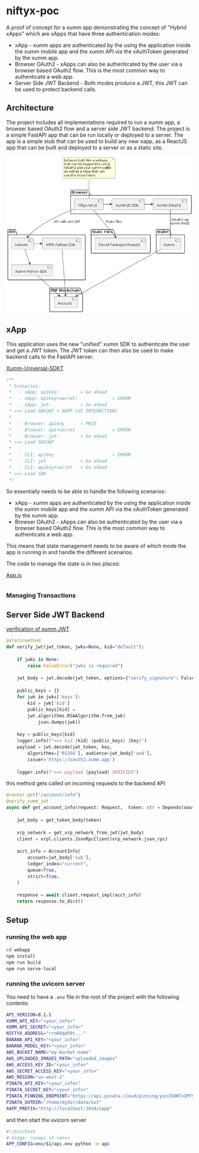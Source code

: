 
# niftyx-poc
A proof of concept for a xumm app demonstrating the concept of "Hybrid xApps" which are xApps that have three authentication modes:

* xApp - xumm apps are authenticated by the using the application inside the xumm mobile app and the xumm API via the xAuthToken generated by the xumm app.
* Browser OAuth2 - xApps can also be authenticated by the user via a browser based OAuth2 flow. This is the most common way to authenticate a web app.
* Server Side JWT Backend - Both modes produce a JWT, this JWT can be used to protect backend calls.

## Architecture

The project includes all implementations required to run a xumm app, a browser based OAuth2 flow and a server side JWT backend. The project is a simple FastAPI app that can be run locally or deployed to a server. The app is a simple stub that can be used to build any new xapp, as a ReactJS app that can be built and deployed to a server or as a static site.

![out/docs/puml/core-components/core-components.png](out/docs/puml/core-components/core-components.png)

## xApp
This application uses the new "unified" xumm SDK to authenticate the user and get a JWT token. The JWT token can then also be used to make backend calls to the FastAPI server.

[Xumm-Universal-SDKT](https://github.com/XRPL-Labs/Xumm-Universal-SDK)

```javascript
/**
 * Scenarios:
 *   - xApp: apikey:        » Go ahead
 *   - xApp: apikey+secret:             » ERROR
 *   - xApp: jwt:           » Go ahead
 * »»» Load SDKJWT + XAPP (UI INTERACTION)
 *
 *   - Browser: apikey      » PKCE
 *   - Browser: api+secret              » ERROR
 *   - Browser: jwt:        » Go ahead
 * »»» Load SDKJWT
 *
 *   - CLI: apikey                      » ERROR
 *   - CLI: jwt             » Go ahead
 *   - CLI: apikey+secret   » Go ahead
 * »»» Load SDK
 */
```
So essentially needs to be able to handle the following scenarios:

* xApp - xumm apps are authenticated by the using the application inside the xumm mobile app and the xumm API via the xAuthToken generated by the xumm app.
* Browser OAuth2 - xApps can also be authenticated by the user via a browser based OAuth2 flow. This is the most common way to authenticate a web app.

This means that state management needs to be aware of which mode the app is running in and handle the different scenarios.

The code to manage the state is in two places:

[App.js](webapp/src/Header.js#L1)

```javascript
```


### Managing Transactions




## Server Side JWT Backend

[verification of xumm JWT](https://github.com/claytantor/niftyx-poc/blob/main/api/decorators.py#L16)

```python
@staticmethod
def verify_jwt(jwt_token, jwks=None, kid="default"):

    if jwks is None:
        raise ValueError("jwks is required")

    jwt_body = jwt.decode(jwt_token, options={"verify_signature": False})

    public_keys = {}
    for jwk in jwks['keys']:
        kid = jwk['kid']
        public_keys[kid] = 
        jwt.algorithms.RSAAlgorithm.from_jwk(
            json.dumps(jwk))
        
    key = public_keys[kid]
    logger.info(f"=== kid {kid} {public_keys} {key}")
    payload = jwt.decode(jwt_token, key, 
        algorithms=['RS256'], audience=jwt_body['aud'],
        issuer='https://oauth2.xumm.app')
    
    logger.info(f"=== payload {payload} VERIFIED")

```

this method gets called on incoming requests to the backend API

```python
@router.get("/account/info")
@verify_xumm_jwt
async def get_account_info(request: Request,  token: str = Depends(oauth2_scheme)):
    
    jwt_body = get_token_body(token)

    xrp_network = get_xrp_network_from_jwt(jwt_body)
    client = xrpl.clients.JsonRpcClient(xrp_network.json_rpc)

    acct_info = AccountInfo(
        account=jwt_body['sub'],
        ledger_index="current",
        queue=True,
        strict=True,
    )

    response = await client.request_impl(acct_info)
    return response.to_dict()
```

## Setup

### running the web app

```bash
cd webapp
npm install
npm run build
npm run serve-local
```

### running the uvicorn server

You need to have a `.env` file in the root of the project with the following contents:

```bash
API_VERSION=0.1.1
XUMM_API_KEY="<your_info>"
XUMM_API_SECRET="<your_info>"
NIFTYX_ADDRESS="rrnR8qAP8t..."
BANANA_API_KEY="<your_info>"
BANANA_MODEL_KEY="<your_info>"
AWS_BUCKET_NAME="my-bucket-name"
AWS_UPLOADED_IMAGES_PATH="uploaded_images"
AWS_ACCESS_KEY_ID="<your_info>"
AWS_SECRET_ACCESS_KEY="<your_info>"
AWS_REGION="us-west-2"
PINATA_API_KEY="<your_info>"
PINATA_SECRET_KEY="<your_info>"
PINATA_PINNING_ENDPOINT="https://api.pinata.cloud/pinning/pinJSONToIPFS"
PINATA_OUTDIR="/home/mydir/data/out"
XAPP_PREFIX="http://localhost:3010/xapp"
```
and then start the uvicorn server

```bash
#!/bin/bash
# Usage: runapi.sh <env>
APP_CONFIG=env/$1/api.env python -m api
```





